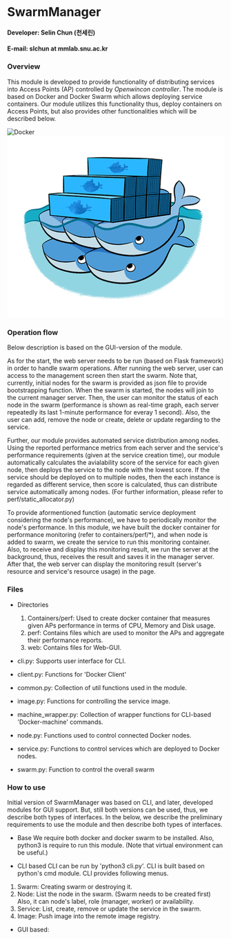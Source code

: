 # SwarmManager

#### Developer: Selin Chun (천세린)
#### E-mail: slchun at mmlab.snu.ac.kr

### Overview

This module is developed to provide functionality of distributing services into Access Points (AP) controlled by _Openwincon controller_.
The module is based on Docker and Docker Swarm which allows deploying service containers.
Our module utilizes this functionality thus, deploy containers on Access Points, but also provides other functionalities which will be described below.

![Docker](https://www.docker.com/sites/default/files/d8/2019-07/Moby-logo.png)
![Docker Swarm](https://raw.githubusercontent.com/docker-library/docs/471fa6e4cb58062ccbf91afc111980f9c7004981/swarm/logo.png)

### Operation flow
Below description is based on the GUI-version of the module. 

As for the start, the web server needs to be run (based on Flask framework) in order to handle swarm operations. After running the web server, user can access to the management screen then start the swarm. Note that, currently, initial nodes for the swarm is provided as json file to provide bootstrapping function.
When the swarm is started, the nodes will join to the current manager server. Then, the user can monitor the status of each node in the swarm (performance is shown as real-time graph, each server repeatedly its last 1-minute performance for everay 1 second). Also, the user can add, remove the node or create, delete or update regarding to the service. 

Further, our module provides automated service distribution among nodes. Using the reported performance metrics from each server and the service's performance requirements (given at the service creation time), our module automatically calculates the avialability score of the service for each given node, then deploys the service to the node with the lowest score. If the service should be deployed on to multiple nodes, then the each instance is regarded as different service, then score is calculated, thus can distribute service automatically among nodes. 
(For further information, please refer to perf/static_allocator.py)

To provide aformentioned function (automatic service deployment considering the node's performance), we have to periodically monitor the node's performance. In this module, we have built the docker container for performance monitoring (refer to containers/perf/*), and when node is added to swarm, we create the service to run this monitoring container. 
Also, to receive and display this monitoring result, we run the server at the background, thus, receives the result and saves it in the manager server. After that, the web server can display the monitoring result (server's resource and service's resource usage) in the page. 



### Files
- Directories
    1. Containers/perf: Used to create docker container that measures given APs performance in terms of CPU, Memory and Disk usage.
    2. perf: Contains files which are used to monitor the APs and aggregate their performance reports.
    3. web: Contains files for Web-GUI.

- cli.py: Supports user interface for CLI.
- client.py: Functions for 'Docker Client'
- common.py: Collection of util functions used in the module.
- image.py: Functions for controlling the service image.
- machine_wrapper.py: Collection of wrapper functions for CLI-based 'Docker-machine' commands.
- node.py: Functions used to control connected Docker nodes. 
- service.py: Functions to control services which are deployed to Docker nodes.
- swarm.py: Function to control the overall swarm


### How to use
Initial version of SwarmManager was based on CLI, and later, developed modules for GUI support.
But, still both versions can be used, thus, we describe both types of interfaces.
In the below, we describe the preliminary requirements to use the module and then describe both types of interfaces.

- Base
We require both docker and docker swarm to be installed.
Also, python3 is require to run this module. (Note that virtual environment can be useful.)


- CLI based
CLI can be run by 'python3 cli.py'. CLI is built based on python's cmd module.
CLI provides following menus.
1. Swarm: Creating swarm or destroying it.
2. Node: List the node in the swarm. (Swarm needs to be created first) Also, it can node's label, role (manager, worker) or availability.
3. Service: List, create, remove or update the service in the swarm. 
4. Image: Push image into the remote image registry.

- GUI based:

